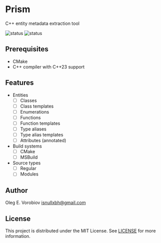 # Prism

C++ entity metadata extraction tool

![status](https://badgen.net/static/status/dev/yellow)
![status](https://badgen.net/static/c++/23/green)

## Prerequisites

- CMake
- C++ compiler with C++23 support

## Features

- Entities
  - [ ] Classes
  - [ ] Class templates
  - [ ] Enumerations
  - [ ] Functions
  - [ ] Function templates
  - [ ] Type aliases
  - [ ] Type alias templates
  - [ ] Attributes (annotated)
- Build systems
  - [ ] CMake
  - [ ] MSBuild
- Source types
  - [ ] Regular
  - [ ] Modules

## Author

Oleg E. Vorobiov <isnullxbh@gmail.com>

## License

This project is distributed under the MIT License. See [LICENSE](LICENSE) for more information.
